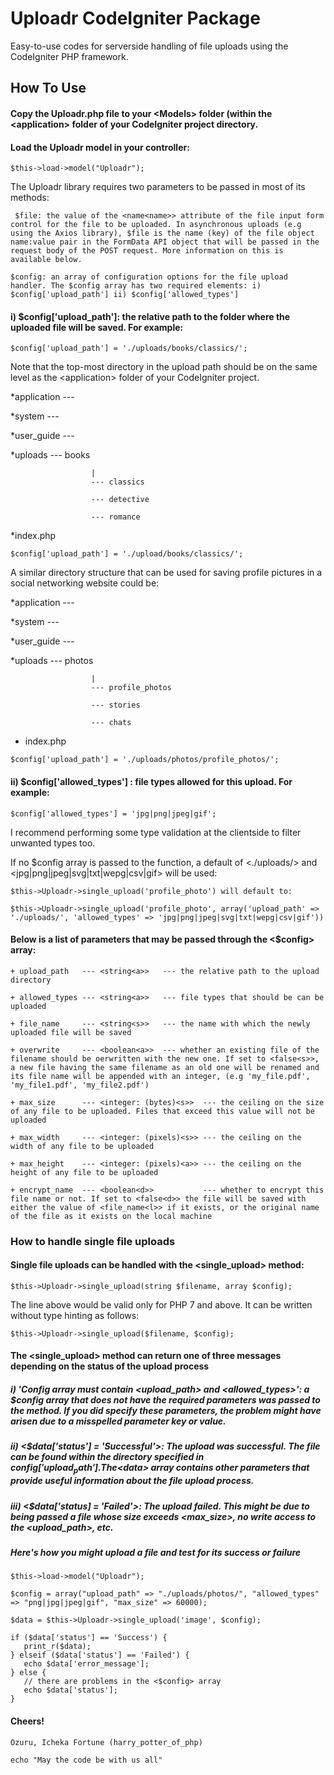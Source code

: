 # Uploadr CodeIgniter Package
Easy-to-use codes for serverside handling of file uploads using the CodeIgniter PHP framework.
## How To Use
#### Copy the Uploadr.php file to your <Models<Models>> folder (within the <<application>application> folder of your CodeIgniter project directory.
  
#### Load the Uploadr model in your controller:

``` $this->load->model("Uploadr"); ```

The Uploadr library requires two parameters to be passed in most of its methods:

``` $file: the value of the <name<name>> attribute of the file input form control for the file to be uploaded. In asynchronous uploads (e.g using the Axios library), $file is the name (key) of the file object name:value pair in the FormData API object that will be passed in the request body of the POST request. More information on this is available below.```

``` $config: an array of configuration options for the file upload handler. The $config array has two required elements: i) $config['upload_path'] ii) $config['allowed_types'] ```

#### i) $config['upload_path']: the relative path to the folder where the uploaded file will be saved. For example:

``` $config['upload_path'] = './uploads/books/classics/'; ```

Note that the top-most directory in the upload path should be on the same level as the <application<a>> folder of your CodeIgniter project.

*application --- 

*system      ---

*user_guide  ---

*uploads     ---  books
                      
                      |
                      --- classics 
                      
                      --- detective
                      
                      --- romance
                      
*index.php

``` $config['upload_path'] = './upload/books/classics/'; ```

A similar directory structure that can be used for saving profile pictures in a social networking website could be:

*application --- 

*system      ---

*user_guide  ---

*uploads     ---  photos
                      
                      |    
                      --- profile_photos
                      
                      --- stories
                      
                      --- chats 
                      
* index.php

``` $config['upload_path'] = './uploads/photos/profile_photos/'; ```

#### ii) $config['allowed_types'] : file types allowed for this upload. For example:

``` $config['allowed_types'] = 'jpg|png|jpeg|gif'; ```

I recommend performing some type validation at the clientside to filter unwanted types too.

If no $config array is passed to the function, a default of <./uploads/<a>> and <jpg|png|jpeg|svg|txt|wepg|csv|gif<l>> will be used:

``` $this->Uploadr->single_upload('profile_photo') will default to: ```

``` $this->Uploadr->single_upload('profile_photo', array('upload_path' => './uploads/', 'allowed_types' => 'jpg|png|jpeg|svg|txt|wepg|csv|gif')) ```

#### Below is a list of parameters that may be passed through the <$config> array: 

``` + upload_path   --- <string<a>>   --- the relative path to the upload directory ```
  
``` + allowed_types --- <string<a>>   --- file types that should be can be uploaded ```
  
``` + file_name     --- <string<s>>   --- the name with which the newly uploaded file will be saved ```
  
``` + overwrite     --- <boolean<a>>  --- whether an existing file of the filename should be oerwritten with the new one. If set to <false<s>>, a new file having the same filename as an old one will be renamed and its file name will be appended with an integer, (e.g 'my_file.pdf', 'my_file1.pdf', 'my_file2.pdf') ```
  
``` + max_size      --- <integer: (bytes)<s>>  --- the ceiling on the size of any file to be uploaded. Files that exceed this value will not be uploaded ```

``` + max_width     --- <integer: (pixels)<s>> --- the ceiling on the width of any file to be uploaded ```

``` + max_height    --- <integer: (pixels)<a>> --- the ceiling on the height of any file to be uploaded ```

``` + encrypt_name  --- <boolean<d>>           --- whether to encrypt this file name or not. If set to <false<d>> the file will be saved with either the value of <file_name<l>> if it exists, or the original name of the file as it exists on the local machine ```

### How to handle single file uploads 

#### Single file uploads can be handled with the <single_upload> method:

``` $this->Uploadr->single_upload(string $filename, array $config); ```

The line above would be valid only for PHP 7 and above. It can be written without type hinting as follows:

``` $this->Uploadr->single_upload($filename, $config); ```

#### The <single_upload> method can return one of three messages depending on the status of the upload process 

##### i) 'Config array must contain <upload_path> and <allowed_types>': a $config array that does not have the required parameters was passed to the method. If you did specify these parameters, the problem might have arisen due to a misspelled parameter key or value.

##### ii) <$data['status'] = 'Successful'<d>>: The upload was successful. The file can be found within the directory specified in $config['upload_path']. The <$data> array contains other parameters that provide useful information about the file upload process.

##### iii) <$data['status] = 'Failed'<l>>: The upload failed. This might be due to being passed a file whose size exceeds <max_size<f>>, no write access to the <upload_path<k>>, etc. 

##### Here's how you might upload a file and test for its success or failure

``` $this->load->model("Uploadr"); ```

``` $config = array("upload_path" => "./uploads/photos/", "allowed_types" => "png|jpg|jpeg|gif", "max_size" => 60000); ```

``` $data = $this->Uploadr->single_upload('image', $config); ```

``` 
if ($data['status'] == 'Success') {
   print_r($data);
} elseif ($data['status'] == 'Failed') {
   echo $data['error_message'];
} else {
   // there are problems in the <$config> array 
   echo $data['status'];
}
```


#### Cheers!
``` Ozuru, Icheka Fortune (harry_potter_of_php) ```

``` echo "May the code be with us all" ```
